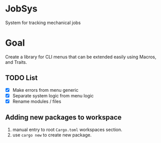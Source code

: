 # JobSys

System for tracking mechanical jobs

# Goal

Create a library for CLI menus that can be extended easily using Macros, and Traits.


## TODO List
- [X] Make errors from menu generic
- [X] Separate system logic from menu logic
- [X] Rename modules / files

## Adding new packages to workspace
1. manual entry to root `Cargo.toml` workspaces section.
2. use `cargo new` to create new package.
